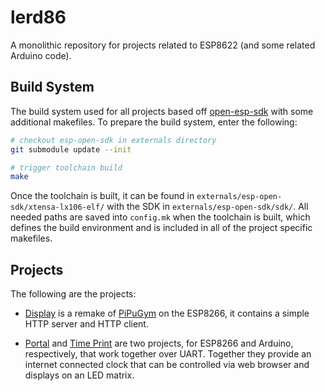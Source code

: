 # lerd86

A monolithic repository for projects related to ESP8622 (and some related Arduino code).

## Build System

The build system used for all projects based off [open-esp-sdk](/pfalcon/esp-open-sdk) with some additional makefiles. To prepare the build system, enter the following:

```bash
# checkout esp-open-sdk in externals directory
git submodule update --init

# trigger toolchain build
make
```

Once the toolchain is built, it can be found in `externals/esp-open-sdk/xtensa-lx106-elf/` with the SDK in `externals/esp-open-sdk/sdk/`. All needed paths are saved into `config.mk` when the toolchain is built, which defines the build environment and is included in all of the project specific makefiles.

## Projects

The following are the projects:

* [Display](display/) is a remake of [PiPuGym](/kazkansouh/PiPuGym) on the ESP8266, it contains a simple HTTP server and HTTP client.

* [Portal](portal/) and [Time Print](timeprint/) are two projects, for ESP8266 and Arduino, respectively, that work together over UART. Together they provide an internet connected clock that can be controlled via web browser and displays on an LED matrix.
